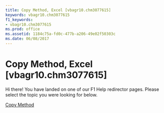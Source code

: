 ```yaml
---
title: Copy Method, Excel [vbagr10.chm3077615]
keywords: vbagr10.chm3077615
f1_keywords:
- vbagr10.chm3077615
ms.prod: office
ms.assetid: 1184c75a-fd0c-477b-a206-49e02f50303c
ms.date: 06/08/2017
---
```



# Copy Method, Excel [vbagr10.chm3077615]

Hi there! You have landed on one of our F1 Help redirector pages. Please select the topic you were looking for below.

[Copy Method](http://msdn.microsoft.com/library/2207804d-0003-5c75-afa8-a718efba0c2c%28Office.15%29.aspx)

